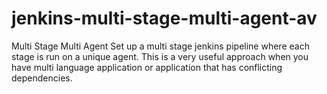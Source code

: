 # jenkins-multi-stage-multi-agent-av
Multi Stage Multi Agent Set up a multi stage jenkins pipeline where each stage is run on a unique agent. This is a very useful approach when you have multi language application or application that has conflicting dependencies.
